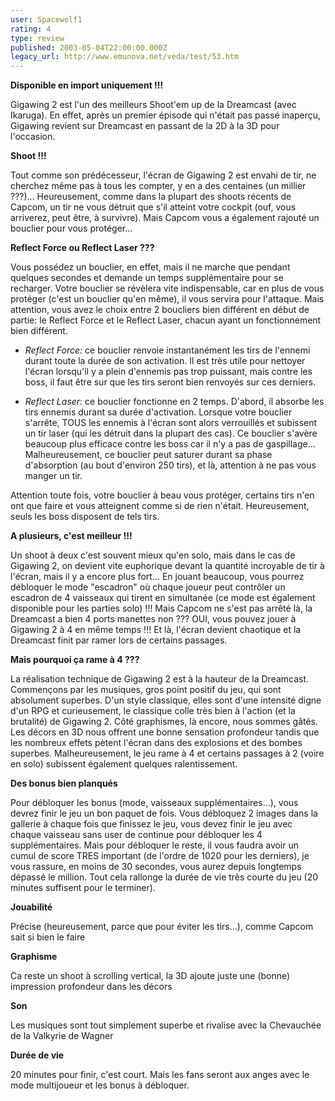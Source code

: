 ```yaml
---
user: Spacewolf1
rating: 4
type: review
published: 2003-05-04T22:00:00.000Z
legacy_url: http://www.emunova.net/veda/test/53.htm
---
```

**Disponible en import uniquement !!!**  

  

Gigawing 2 est l'un des meilleurs Shoot'em up de la Dreamcast (avec Ikaruga). En effet, après un premier épisode qui n'était pas passé inaperçu, Gigawing revient sur Dreamcast en passant de la 2D à la 3D pour l'occasion.  

  

**Shoot !!!**  

Tout comme son prédécesseur, l'écran de Gigawing 2 est envahi de tir, ne cherchez même pas à tous les compter, y en a des centaines (un millier ???)... Heureusement, comme dans la plupart des shoots récents de Capcom, un tir ne vous détruit que s'il atteint votre cockpit (ouf, vous arriverez, peut être, à survivre). Mais Capcom vous a également rajouté un bouclier pour vous protéger...  

  

**Reflect Force ou Reflect Laser ???**  

Vous possédez un bouclier, en effet, mais il ne marche que pendant quelques secondes et demande un temps supplémentaire pour se recharger. Votre bouclier se révèlera vite indispensable, car en plus de vous protéger (c'est un bouclier qu'en même), il vous servira pour l'attaque. Mais attention, vous avez le choix entre 2 boucliers bien différent en début de partie: le Reflect Force et le Reflect Laser, chacun ayant un fonctionnement bien différent.  


  

* _Reflect Force:_ ce bouclier renvoie instantanément les tirs de l'ennemi durant toute la durée de son activation. Il est très utile pour nettoyer l'écran lorsqu'il y a plein d'ennemis pas trop puissant, mais contre les boss, il faut être sur que les tirs seront bien renvoyés sur ces derniers.  

* _Reflect Laser:_ ce bouclier fonctionne en 2 temps. D'abord, il absorbe les tirs ennemis durant sa durée d'activation. Lorsque votre bouclier s'arrête, TOUS les ennemis à l'écran sont alors verrouillés et subissent un tir laser (qui les détruit dans la plupart des cas). Ce bouclier s'avère beaucoup plus efficace contre les boss car il n'y a pas de gaspillage... Malheureusement, ce bouclier peut saturer durant sa phase d'absorption (au bout d'environ 250 tirs), et là, attention à ne pas vous manger un tir.  

  

Attention toute fois, votre bouclier à beau vous protéger, certains tirs n'en ont que faire et vous atteignent comme si de rien n'était. Heureusement, seuls les boss disposent de tels tirs.  

  

**A plusieurs, c'est meilleur !!!**  

Un shoot à deux c'est souvent mieux qu'en solo, mais dans le cas de Gigawing 2, on devient vite euphorique devant la quantité incroyable de tir à l'écran, mais il y a encore plus fort... En jouant beaucoup, vous pourrez débloquer le mode "escadron" où chaque joueur peut contrôler un escadron de 4 vaisseaux qui tirent en simultanée (ce mode est également disponible pour les parties solo) !!! Mais Capcom ne s'est pas arrêté là, la Dreamcast a bien 4 ports manettes non ??? OUI, vous pouvez jouer à Gigawing 2 à 4 en même temps !!! Et là, l'écran devient chaotique et la Dreamcast finit par ramer lors de certains passages.  

  

**Mais pourquoi ça rame à 4 ???**  

La réalisation technique de Gigawing 2 est à la hauteur de la Dreamcast. Commençons par les musiques, gros point positif du jeu, qui sont absolument superbes. D'un style classique, elles sont d'une intensité digne d'un RPG et curieusement, le classique colle très bien à l'action (et la brutalité) de Gigawing 2\. Côté graphismes, là encore, nous sommes gâtés. Les décors en 3D nous offrent une bonne sensation profondeur tandis que les nombreux effets pètent l'écran dans des explosions et des bombes superbes. Malheureusement, le jeu rame à 4 et certains passages à 2 (voire en solo) subissent également quelques ralentissement.  

  

**Des bonus bien planqués**  

Pour débloquer les bonus (mode, vaisseaux supplémentaires...), vous devrez finir le jeu un bon paquet de fois. Vous débloquez 2 images dans la gallerie à chaque fois que finissez le jeu, vous devez finir le jeu avec chaque vaisseau sans user de continue pour débloquer les 4 supplémentaires. Mais pour débloquer le reste, il vous faudra avoir un cumul de score TRES important (de l'ordre de 1020 pour les derniers), je vous rassure, en moins de 30 secondes, vous aurez depuis longtemps dépassé le million. Tout cela rallonge la durée de vie très courte du jeu (20 minutes suffisent pour le terminer).  

  

  

**Jouabilité**  

Précise (heureusement, parce que pour éviter les tirs...), comme Capcom sait si bien le faire  

**Graphisme**  

Ca reste un shoot à scrolling vertical, la 3D ajoute juste une (bonne) impression profondeur dans les décors  

**Son**  

Les musiques sont tout simplement superbe et rivalise avec la Chevauchée de la Valkyrie de Wagner  

**Durée de vie**  

20 minutes pour finir, c'est court. Mais les fans seront aux anges avec le mode multijoueur et les bonus à débloquer.